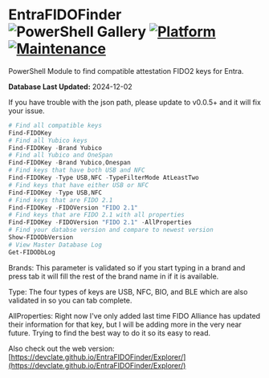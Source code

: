 # EntraFIDOFinder ![PowerShell Gallery](https://img.shields.io/powershellgallery/dt/EntraFIDOFinder?label=Downloads&style=flat-square) [![Platform](https://img.shields.io/badge/platform-Windows%20/%20Linux%20/%20Mac-blue)](https://github.com/DevClate/EntraFIDOFinder) [![Maintenance](https://img.shields.io/maintenance/yes/2024)](https://github.com/DevClate/EntraFIDOFinder)


PowerShell Module to find compatible attestation FIDO2 keys for Entra.

**Database Last Updated:** 2024-12-02

If you have trouble with the json path, please update to v0.0.5+ and it will fix your issue.

```powershell
# Find all compatible keys
Find-FIDOKey
# Find all Yubico keys
Find-FIDOKey -Brand Yubico
# Find all Yubico and OneSpan
Find-FIDOKey -Brand Yubico,Onespan
# Find keys that have both USB and NFC
Find-FIDOKey -Type USB,NFC -TypeFilterMode AtLeastTwo
# Find keys that have either USB or NFC
Find-FIDOKey -Type USB,NFC
# Find keys that are FIDO 2.1
Find-FIDOKey -FIDOVersion "FIDO 2.1"
# Find keys that are FIDO 2.1 with all properties
Find-FIDOKey -FIDOVersion "FIDO 2.1" -AllProperties
# Find your databse version and compare to newest version
Show-FIDODbVersion
# View Master Database Log
Get-FIDODbLog
```

Brands:
This parameter is validated so if you start typing in a brand and press tab it will fill the rest of the brand name in if it is available.

Type:
The four types of keys are USB, NFC, BIO, and BLE which are also validated in so you can tab complete.

AllProperties:
Right now I've only added last time FIDO Alliance has updated their information for that key, but I will be adding more in the very near future. Trying to find the best way to do it so its easy to read.

Also check out the web version: [https://devclate.github.io/EntraFIDOFinder/Explorer/](https://devclate.github.io/EntraFIDOFinder/Explorer/)
